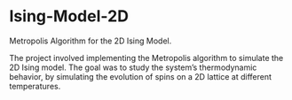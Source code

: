 # Ising-Model-2D
Metropolis Algorithm for the 2D Ising Model.

The project involved implementing the Metropolis algorithm to simulate the 2D Ising model. The goal was to
study the system’s thermodynamic behavior, by simulating the evolution of spins on a 2D lattice at different
temperatures.
